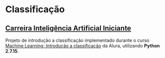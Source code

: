 # Classificação
## [**Carreira Inteligência Artificial Iniciante**](https://cursos.alura.com.br/career/inteligencia-artificial-iniciante)

Projeto de introdução a classificação implementado durante o curso [Machine Learning: Introdução a classificação](https://cursos.alura.com.br/course/introducao-a-machine-learning-com-classificacao) da Alura, utilizando **Python 2.7.15**.